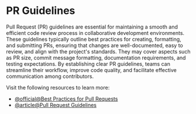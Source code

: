 # PR Guidelines

Pull Request (PR) guidelines are essential for maintaining a smooth and efficient code review process in collaborative development environments. These guidelines typically outline best practices for creating, formatting, and submitting PRs, ensuring that changes are well-documented, easy to review, and align with the project's standards. They may cover aspects such as PR size, commit message formatting, documentation requirements, and testing expectations. By establishing clear PR guidelines, teams can streamline their workflow, improve code quality, and facilitate effective communication among contributors.

Visit the following resources to learn more:

- [@official@Best Practices for Pull Requests](https://docs.github.com/en/pull-requests/collaborating-with-pull-requests/getting-started/best-practices-for-pull-requests)
- [@article@Pull Request Guidelines](https://opensource.creativecommons.org/contributing-code/pr-guidelines/)